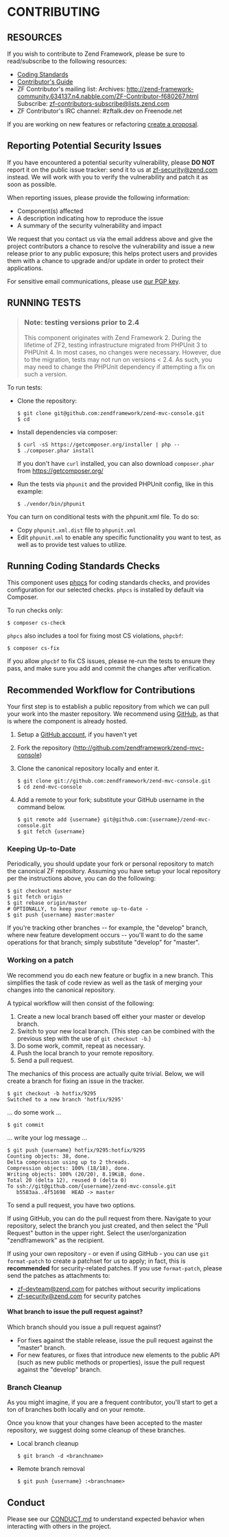 # CONTRIBUTING

## RESOURCES

If you wish to contribute to Zend Framework, please be sure to
read/subscribe to the following resources:

 -  [Coding Standards](https://github.com/zendframework/zf2/wiki/Coding-Standards)
 -  [Contributor's Guide](http://framework.zend.com/participate/contributor-guide)
 -  ZF Contributor's mailing list:
    Archives: http://zend-framework-community.634137.n4.nabble.com/ZF-Contributor-f680267.html
    Subscribe: zf-contributors-subscribe@lists.zend.com
 -  ZF Contributor's IRC channel:
    #zftalk.dev on Freenode.net

If you are working on new features or refactoring [create a proposal](https://github.com/zendframework/zend-mvc-console/issues/new).

## Reporting Potential Security Issues

If you have encountered a potential security vulnerability, please **DO NOT** report it on the public
issue tracker: send it to us at [zf-security@zend.com](mailto:zf-security@zend.com) instead.
We will work with you to verify the vulnerability and patch it as soon as possible.

When reporting issues, please provide the following information:

- Component(s) affected
- A description indicating how to reproduce the issue
- A summary of the security vulnerability and impact

We request that you contact us via the email address above and give the project
contributors a chance to resolve the vulnerability and issue a new release prior
to any public exposure; this helps protect users and provides them with a chance
to upgrade and/or update in order to protect their applications.

For sensitive email communications, please use [our PGP key](http://framework.zend.com/zf-security-pgp-key.asc).

## RUNNING TESTS

> ### Note: testing versions prior to 2.4
>
> This component originates with Zend Framework 2. During the lifetime of ZF2,
> testing infrastructure migrated from PHPUnit 3 to PHPUnit 4. In most cases, no
> changes were necessary. However, due to the migration, tests may not run on
> versions < 2.4. As such, you may need to change the PHPUnit dependency if
> attempting a fix on such a version.

To run tests:

- Clone the repository:

  ```console
  $ git clone git@github.com:zendframework/zend-mvc-console.git
  $ cd
  ```

- Install dependencies via composer:

  ```console
  $ curl -sS https://getcomposer.org/installer | php --
  $ ./composer.phar install
  ```

  If you don't have `curl` installed, you can also download `composer.phar` from https://getcomposer.org/

- Run the tests via `phpunit` and the provided PHPUnit config, like in this example:

  ```console
  $ ./vendor/bin/phpunit
  ```

You can turn on conditional tests with the phpunit.xml file.
To do so:

 -  Copy `phpunit.xml.dist` file to `phpunit.xml`
 -  Edit `phpunit.xml` to enable any specific functionality you
    want to test, as well as to provide test values to utilize.

## Running Coding Standards Checks

This component uses [phpcs](https://github.com/squizlabs/PHP_CodeSniffer) for coding
standards checks, and provides configuration for our selected checks.
`phpcs` is installed by default via Composer.

To run checks only:

```console
$ composer cs-check
```

`phpcs` also includes a tool for fixing most CS violations, `phpcbf`:


```console
$ composer cs-fix
```

If you allow `phpcbf` to fix CS issues, please re-run the tests to ensure
they pass, and make sure you add and commit the changes after verification.

## Recommended Workflow for Contributions

Your first step is to establish a public repository from which we can
pull your work into the master repository. We recommend using
[GitHub](https://github.com), as that is where the component is already hosted.

1. Setup a [GitHub account](http://github.com/), if you haven't yet
2. Fork the repository (http://github.com/zendframework/zend-mvc-console)
3. Clone the canonical repository locally and enter it.

   ```console
   $ git clone git://github.com:zendframework/zend-mvc-console.git
   $ cd zend-mvc-console
   ```

4. Add a remote to your fork; substitute your GitHub username in the command
   below.

   ```console
   $ git remote add {username} git@github.com:{username}/zend-mvc-console.git
   $ git fetch {username}
   ```

### Keeping Up-to-Date

Periodically, you should update your fork or personal repository to
match the canonical ZF repository. Assuming you have setup your local repository
per the instructions above, you can do the following:


```console
$ git checkout master
$ git fetch origin
$ git rebase origin/master
# OPTIONALLY, to keep your remote up-to-date -
$ git push {username} master:master
```

If you're tracking other branches -- for example, the "develop" branch, where
new feature development occurs -- you'll want to do the same operations for that
branch; simply substitute  "develop" for "master".

### Working on a patch

We recommend you do each new feature or bugfix in a new branch. This simplifies
the task of code review as well as the task of merging your changes into the
canonical repository.

A typical workflow will then consist of the following:

1. Create a new local branch based off either your master or develop branch.
2. Switch to your new local branch. (This step can be combined with the
   previous step with the use of `git checkout -b`.)
3. Do some work, commit, repeat as necessary.
4. Push the local branch to your remote repository.
5. Send a pull request.

The mechanics of this process are actually quite trivial. Below, we will
create a branch for fixing an issue in the tracker.

```console
$ git checkout -b hotfix/9295
Switched to a new branch 'hotfix/9295'
```

... do some work ...


```console
$ git commit
```

... write your log message ...


```console
$ git push {username} hotfix/9295:hotfix/9295
Counting objects: 38, done.
Delta compression using up to 2 threads.
Compression objects: 100% (18/18), done.
Writing objects: 100% (20/20), 8.19KiB, done.
Total 20 (delta 12), reused 0 (delta 0)
To ssh://git@github.com/{username}/zend-mvc-console.git
   b5583aa..4f51698  HEAD -> master
```

To send a pull request, you have two options.

If using GitHub, you can do the pull request from there. Navigate to
your repository, select the branch you just created, and then select the
"Pull Request" button in the upper right. Select the user/organization
"zendframework" as the recipient.

If using your own repository - or even if using GitHub - you can use `git
format-patch` to create a patchset for us to apply; in fact, this is
**recommended** for security-related patches. If you use `format-patch`, please
send the patches as attachments to:

-  zf-devteam@zend.com for patches without security implications
-  zf-security@zend.com for security patches

#### What branch to issue the pull request against?

Which branch should you issue a pull request against?

- For fixes against the stable release, issue the pull request against the
  "master" branch.
- For new features, or fixes that introduce new elements to the public API (such
  as new public methods or properties), issue the pull request against the
  "develop" branch.

### Branch Cleanup

As you might imagine, if you are a frequent contributor, you'll start to
get a ton of branches both locally and on your remote.

Once you know that your changes have been accepted to the master
repository, we suggest doing some cleanup of these branches.

-  Local branch cleanup

   ```console
   $ git branch -d <branchname>
   ```

-  Remote branch removal

   ```console
   $ git push {username} :<branchname>
   ```


## Conduct

Please see our [CONDUCT.md](CONDUCT.md) to understand expected behavior when interacting with others in the project.
